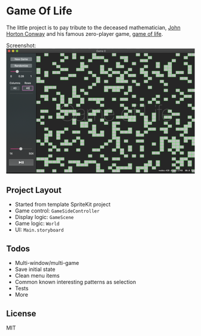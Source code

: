# Game Of Life

The little project is to pay tribute to the deceased mathematician, [John Horton Conway](https://en.wikipedia.org/wiki/John_Horton_Conway) and his famous zero-player game, [game of life](https://en.wikipedia.org/wiki/Conway%27s_Game_of_Life). 

Screenshot: ![gol](gol-screenshot.png)

## Project Layout

- Started from template SpriteKit project
- Game control: `GameSideController`
- Display logic: `GameScene`
- Game logic: `World`
- UI: `Main.storyboard`

## Todos

- Multi-window/multi-game
- Save initial state
- Clean menu items
- Common known interesting patterns as selection
- Tests
- More

## License

MIT
